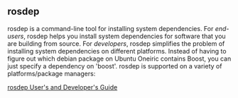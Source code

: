 rosdep
------

rosdep is a command-line tool for installing system dependencies. For *end-users*, rosdep helps you install system dependencies for software that you are building from source. For *developers*, rosdep simplifies the problem of installing system dependencies on different platforms. Instead of having to figure out which debian package on Ubuntu Oneiric contains Boost, you can just specify a dependency on 'boost'. rosdep is supported on a variety of platforms/package managers:

[rosdep User's and Developer's Guide](http://ros.org/doc/api/rosdep2/html/)

